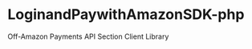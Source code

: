 LoginandPaywithAmazonSDK-php
============================

Off-Amazon Payments API Section Client Library

